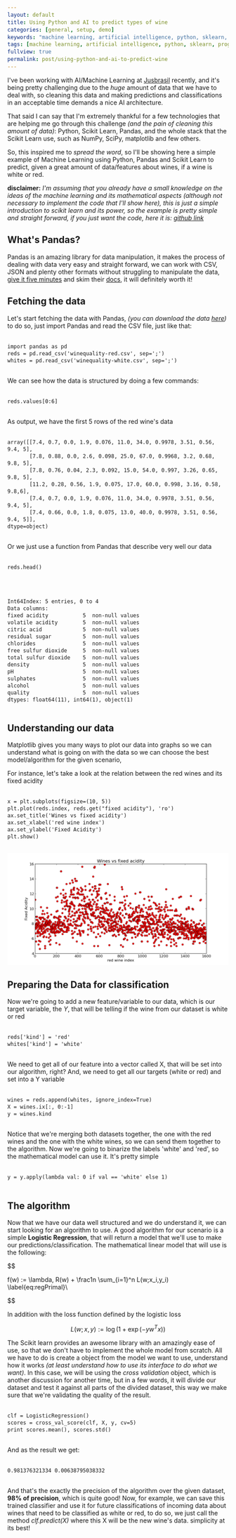 ```yaml
---
layout: default
title: Using Python and AI to predict types of wine
categories: [general, setup, demo]
keywords: "machine learning, artificial intelligence, python, sklearn, programming, engineering, tutorial"
tags: [machine learning, artificial intelligence, python, sklearn, programming, engineering, tutorial]
fullview: true
permalink: post/using-python-and-ai-to-predict-wine
---
```


I've been working with AI/Machine Learning at [Jusbrasil](http://www.jusbrasil.com.br/) recently, and it's being pretty challenging due to the _huge_ amount of data that we have to deal with, so cleaning this data and making predictions and classifications in an acceptable time demands a nice AI architecture.

That said I can say that I'm extremely thankful for a few technologies that are helping me go through this challenge _(and the pain of cleaning this amount of data)_: Python, Scikit Learn, Pandas, and the whole stack that the Scikit Learn use, such as NumPy, SciPy, matplotlib and few others.

So, this inspired me to _spread the word_, so I'll be showing here a simple example of Machine Learning using Python, Pandas and Scikit Learn to predict, given a great amount of data/features about wines, if a wine is white or red.

**disclaimer:** _I'm assuming that you already have a small knowledge on the ideas of the machine learning and its mathematical aspects (although not necessary to implement the code that I'll show here), this is just a simple introduction to scikit learn and its power, so the example is pretty simple and straight forward, if you just want the code, here it is: [github link](https://gist.github.com/digorithm/ad742f9314f76e732888)_

## What's Pandas?

Pandas is an amazing library for data manipulation, it makes the process of dealing with data very easy and straight forward, we can work with CSV, JSON and plenty other formats without struggling to manipulate the data, [give it five minutes](https://signalvnoise.com/posts/3124-give-it-five-minutes) and skim their [docs](http://pandas.pydata.org/pandas-docs/dev/), it will definitely worth it!

## Fetching the data

Let's start fetching the data with Pandas, _(you can download the data [here](https://archive.ics.uci.edu/ml/machine-learning-databases/wine-quality/))_ to do so, just import Pandas and read the CSV file, just like that:

<pre>
<code class="python hljs">
import pandas as pd
reds = pd.read_csv('winequality-red.csv', sep=';')
whites = pd.read_csv('winequality-white.csv', sep=';')
</code>
</pre>

We can see how the data is structured by doing a few commands:

<pre>
<code class="python hljs">
reds.values[0:6]
</code>
</pre>

As output, we have the first 5 rows of the red wine's data

<pre>
<code class="python hljs">
array([[7.4, 0.7, 0.0, 1.9, 0.076, 11.0, 34.0, 0.9978, 3.51, 0.56, 9.4, 5],
       [7.8, 0.88, 0.0, 2.6, 0.098, 25.0, 67.0, 0.9968, 3.2, 0.68, 9.8, 5],
       [7.8, 0.76, 0.04, 2.3, 0.092, 15.0, 54.0, 0.997, 3.26, 0.65, 9.8, 5],
       [11.2, 0.28, 0.56, 1.9, 0.075, 17.0, 60.0, 0.998, 3.16, 0.58, 9.8,6],
       [7.4, 0.7, 0.0, 1.9, 0.076, 11.0, 34.0, 0.9978, 3.51, 0.56, 9.4, 5],
       [7.4, 0.66, 0.0, 1.8, 0.075, 13.0, 40.0, 0.9978, 3.51, 0.56, 9.4, 5]], 
dtype=object)
</code>
</pre>

Or we just use a function from Pandas that describe very well our data

<pre>
<code class="python hljs">
reds.head()
</code>
</pre>

<pre>
<code class="python hljs">

<class 'pandas.core.frame.dataframe'="">Int64Index: 5 entries, 0 to 4
Data columns:
fixed acidity           5  non-null values
volatile acidity        5  non-null values
citric acid             5  non-null values
residual sugar          5  non-null values
chlorides               5  non-null values
free sulfur dioxide     5  non-null values
total sulfur dioxide    5  non-null values
density                 5  non-null values
pH                      5  non-null values
sulphates               5  non-null values
alcohol                 5  non-null values
quality                 5  non-null values
dtypes: float64(11), int64(1), object(1)</class>
</code>
</pre>

## Understanding our data

Matplotlib gives you many ways to plot our data into graphs so we can understand what is going on with the data so we can choose the best model/algorithm for the given scenario,

For instance, let's take a look at the relation between the red wines and its fixed acidity

<pre>
<code class="python hljs">
x = plt.subplots(figsize=(10, 5))
plt.plot(reds.index, reds.get("fixed acidity"), 'ro')
ax.set_title('Wines vs fixed acidity')
ax.set_xlabel('red wine index')
ax.set_ylabel('Fixed Acidity')
plt.show()
</code>
</pre>

![](/content/images/2015/06/mlproblem.png)

## Preparing the Data for classification

Now we're going to add a new feature/variable to our data, which is our target variable, the _Y_, that will be telling if the wine from our dataset is white or red

<pre>
<code class="python hljs">
reds['kind'] = 'red'
whites['kind'] = 'white'
</code>
</pre>

We need to get all of our feature into a vector called X, that will be set into our algorithm, right? And, we need to get all our targets (white or red) and set into a Y variable

<pre>
<code class="python hljs">
wines = reds.append(whites, ignore_index=True)
X = wines.ix[:, 0:-1]
y = wines.kind
</code>
</pre>

Notice that we're merging both datasets together, the one with the red wines and the one with the white wines, so we can send them together to the algorithm. Now we're going to binarize the labels 'white' and 'red', so the mathematical model can use it. It's pretty simple

<pre>
<code class="python hljs">
y = y.apply(lambda val: 0 if val == 'white' else 1)
</code>
</pre>


## The algorithm

Now that we have our data well structured and we do understand it, we can start looking for an algorithm to use. A good algorithm for our scenario is a simple **Logistic Regression**, that will return a model that we'll use to make our predictions/classification. The mathematical linear model that will use is the following:

$$
 
f(w) := \lambda\, R(w) + \frac1n \sum_{i=1}^n L(w;x_i,y_i) \label{eq:regPrimal}\

$$

In addition with the loss function defined by the logistic loss

$$
L(w;x,y) := \log(1+\exp( -y w^T x )) 
$$

The Scikit learn provides an awesome library with an amazingly ease of use, so that we don't have to implement the whole model from scratch. All we have to do is create a object from the model we want to use, understand how it works _(at least understand how to use its interface to do what we want)_. In this case, we will be using the _cross validation_ object, which is another discussion for another time, but in a few words, it will divide our dataset and test it against all parts of the divided dataset, this way we make sure that we're validating the quality of the result.

<pre>
<code class="python hljs">
clf = LogisticRegression()
scores = cross_val_score(clf, X, y, cv=5)
print scores.mean(), scores.std()
</code>
</pre>

And as the result we get:

<pre>
<code class="python hljs">
0.981376321334 0.00638795038332
</code>
</pre>

And that's the exactly the precision of the algorithm over the given dataset, **98% of precision**, which is quite good! Now, for example, we can save this trained classifier and use it for future classifications of incoming data about wines that need to be classified as white or red, to do so, we just call the method _clf.predict(X)_ where this X will be the new wine's data. simplicity at its best!
